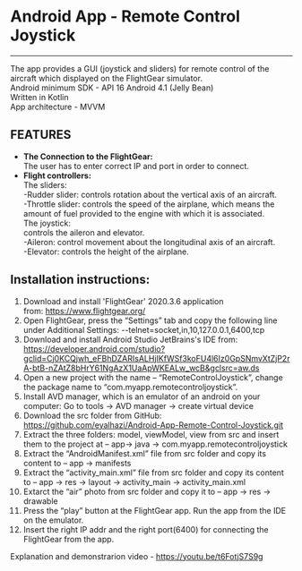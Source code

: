 # Android App - Remote Control Joystick
---
The app provides a GUI (joystick and sliders) for remote control of the aircraft which displayed on the FlightGear simulator.</br>
Android minimum SDK - API 16 Android 4.1 (Jelly Bean)</br>
Written in Kotlin</br>
App architecture - MVVM

## FEATURES

- **The Connection to the FlightGear:**</br> 
The user has to enter correct IP and port in order to connect. 
- **Flight controllers:**</br>
 The sliders:</br> 
-Rudder slider: controls rotation about the vertical axis of an aircraft.</br>
-Throttle slider: controls the speed of the airplane, which means the amount of fuel provided to the engine with which it is associated.</br>
The joystick:</br>
controls the aileron and elevator.</br>
-Aileron: control movement about the longitudinal axis of an aircraft.</br>
-Elevator: controls the height of the airplane.</br>

## Installation instructions:
1. Download and install 'FlightGear' 2020.3.6 application from: https://www.flightgear.org/
2. Open FlightGear, press the “Settings” tab and copy the following line under Additional Settings:
 --telnet=socket,in,10,127.0.0.1,6400,tcp
3. Download and install Android Studio JetBrains's IDE from: 
   https://developer.android.com/studio?gclid=Cj0KCQjwh_eFBhDZARIsALHjIKfWSf3koFU4l6Iz0GpSNmvXtZjP2rA-btB-nZAtZ8bHrY61NgAzX1UaApWKEALw_wcB&gclsrc=aw.ds
4. Open a new project with the name – “RemoteControlJoystick”, change the package name to “com.myapp.remotecontroljoystick”.
5. Install AVD manager, which is an emulator of an android on your computer: Go to tools -> AVD manager -> create virtual device
6. Download the src folder from GitHub: https://github.com/eyalhazi/Android-App-Remote-Control-Joystick.git
7. Extract the three folders: model, viewModel, view from src and insert them to the project at – 
	app-> java -> com.myapp.remotecontroljoystick
8. Extract the “AndroidManifest.xml” file from src folder and copy its content to –
app -> manifests
9. Extract the “activity_main.xml” file from src folder and copy its content to –
app -> res -> layout -> activity_main -> activity_main.xml
10. Extarct the “air” photo from src folder and copy it to – app -> res -> drawable
11. Press the “play” button at the FlightGear app. Run the app from the IDE on the emulator.
12. Insert the right IP addr and the right port(6400) for connecting the FlightGear from the app.


Explanation and demonstrarion video - 
https://youtu.be/t6FotjS7S9g
